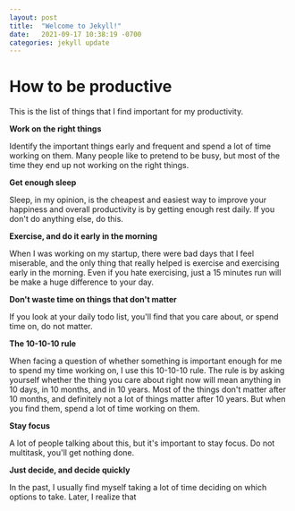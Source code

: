 ```yaml
---
layout: post
title:  "Welcome to Jekyll!"
date:   2021-09-17 10:38:19 -0700
categories: jekyll update
---
```


# How to be productive

This is the list of things that I find important for my productivity.

__Work on the right things__

Identify the important things early and frequent and spend a lot of time working on them.  Many people like to pretend to be busy, but most of the time they end up not working on the right things.  

__Get enough sleep__

Sleep, in my opinion, is the cheapest and easiest way to improve your happiness and overall productivity is by getting enough rest daily.  If you don't do anything else, do this.

__Exercise, and do it early in the morning__

When I was working on my startup, there were bad days that I feel miserable, and the only thing that really helped is exercise and exercising early in the morning.  Even if you hate exercising, just a 15 minutes run will be make a huge difference to your day.  

__Don't waste time on things that don't matter__  

If you look at your daily todo list, you'll find that you care about, or spend time on, do not matter. 

__The 10-10-10 rule__

When facing a question of whether something is important enough for me to spend my time working on, I use this 10-10-10 rule.  The rule is by asking yourself whether the thing you care about right now will mean anything in 10 days, in 10 months, and in 10 years.  Most of the things don't matter after 10 months, and definitely not a lot of things matter after 10 years.  But when you find them, spend a lot of time working on them.

__Stay focus__

A lot of people talking about this, but it's important to stay focus.  Do not multitask, you'll get nothing done.

__Just decide, and decide quickly__

In the past, I usually find myself taking a lot of time deciding on which options to take.  Later, I realize that
